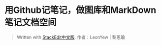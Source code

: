 # 用Github记笔记，做图库和MarkDown笔记文档空间
> Written with [StackEdit中文版](https://stackedit.cn/).
> 作者：LeonYew | 黎恩瑜
<!--stackedit_data:
eyJoaXN0b3J5IjpbMTAzNzIwMTQwXX0=
-->